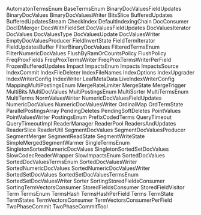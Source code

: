 AutomatonTermsEnum
BaseTermsEnum
BinaryDocValuesFieldUpdates
BinaryDocValues
BinaryDocValuesWriter
BitsSlice
BufferedUpdates
BufferedUpdatesStream
CheckIndex
DefaultIndexingChain
DocConsumer
DocIDMerger
DocsWithFieldSet
DocValuesFieldUpdates
DocValuesIterator
DocValues
DocValuesType
DocValuesUpdate
DocValuesWriter
EmptyDocValuesProducer
FieldInvertState
FieldTermIterator
FieldUpdatesBuffer
FilterBinaryDocValues
FilteredTermsEnum
FilterNumericDocValues
FlushByRamOrCountsPolicy
FlushPolicy
FreqProxFields
FreqProxTermsWriter
FreqProxTermsWriterPerField
FrozenBufferedUpdates
Impact
ImpactsEnum
Impacts
ImpactsSource
IndexCommit
IndexFileDeleter
IndexFileNames
IndexOptions
IndexUpgrader
IndexWriterConfig
IndexWriter
LeafMetaData
LiveIndexWriterConfig
MappingMultiPostingsEnum
MergeRateLimiter
MergeState
MergeTrigger
MultiBits
MultiDocValues
MultiPostingsEnum
MultiSorter
MultiTermsEnum
MultiTerms
NormValuesWriter
NumericDocValuesFieldUpdates
NumericDocValues
NumericDocValuesWriter
OrdinalMap
OrdTermState
ParallelPostingsArray
PendingDeletes
PendingSoftDeletes
PointValues
PointValuesWriter
PostingsEnum
PrefixCodedTerms
QueryTimeout  QueryTimeoutImpl
ReaderManager
ReaderPool
ReadersAndUpdates
ReaderSlice
ReaderUtil
SegmentDocValues
SegmentDocValuesProducer
SegmentMerger
SegmentReadState
SegmentWriteState
SimpleMergedSegmentWarmer
SingleTermsEnum
SingletonSortedNumericDocValues
SingletonSortedSetDocValues
SlowCodecReaderWrapper
SlowImpactsEnum
SortedDocValues
SortedDocValuesTermsEnum
SortedDocValuesWriter
SortedNumericDocValues
SortedNumericDocValuesWriter
SortedSetDocValues
SortedSetDocValuesTermsEnum
SortedSetDocValuesWriter
Sorter
SortingStoredFieldsConsumer
SortingTermVectorsConsumer
StoredFieldsConsumer
StoredFieldVisitor
Term
TermsEnum
TermsHash
TermsHashPerField
Terms
TermState
TermStates
TermVectorsConsumer
TermVectorsConsumerPerField
TwoPhaseCommit
TwoPhaseCommitTool